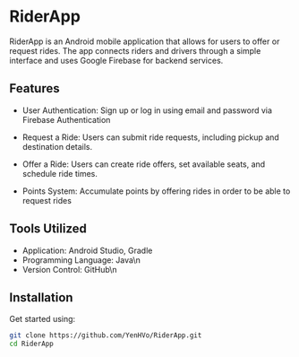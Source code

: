 # RiderApp
RiderApp is an Android mobile application that allows for users to offer or request rides. The app connects riders and drivers through a simple interface and uses Google Firebase for backend services.

## Features
- User Authentication: Sign up or log in using email and password via Firebase Authentication

- Request a Ride: Users can submit ride requests, including pickup and destination details.

- Offer a Ride: Users can create ride offers, set available seats, and schedule ride times.

- Points System: Accumulate points by offering rides in order to be able to request rides

## Tools Utilized
- Application: Android Studio, Gradle
- Programming Language: Java\n
- Version Control: GitHub\n

## Installation
Get started using:
```bash
git clone https://github.com/YenHVo/RiderApp.git
cd RiderApp
```

